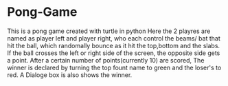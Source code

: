 # Pong-Game
This is a pong game created with turtle in python
Here the 2 playres are named as player left and player right, who each control the beams/ bat that hit the ball, which randomally bounce as it hit the top,bottom and the slabs. 
If the ball crosses the left or right side of the screen, the opposite side gets a point.
After a certain number of points(currently 10) are scored, The winner is declared by turning the top fount name to green and the loser's to red. A Dialoge box is also shows the winner.
